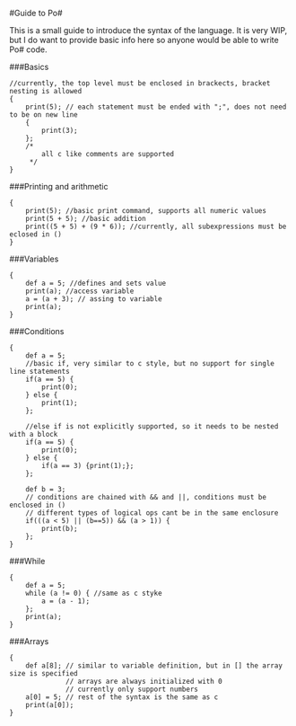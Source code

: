 #Guide to Po#

This is a small guide to introduce the syntax of the language.
It is very WIP, but I do want to provide basic info here so anyone
would be able to write Po# code.

###Basics

```
//currently, the top level must be enclosed in brackects, bracket nesting is allowed
{ 
    print(5); // each statement must be ended with ";", does not need to be on new line
    {
        print(3);
    };
    /*
        all c like comments are supported
     */
}
```

###Printing and arithmetic

```
{
    print(5); //basic print command, supports all numeric values
    print(5 + 5); //basic addition
    print((5 + 5) + (9 * 6)); //currently, all subexpressions must be eclosed in ()
}
```

###Variables

```
{
    def a = 5; //defines and sets value
    print(a); //access variable
    a = (a + 3); // assing to variable
    print(a);
}
```

###Conditions

```
{
    def a = 5;
    //basic if, very similar to c style, but no support for single line statements
    if(a == 5) {
        print(0);
    } else {
        print(1);
    };
    
    //else if is not explicitly supported, so it needs to be nested with a block
    if(a == 5) {
        print(0);
    } else {
        if(a == 3) {print(1);};
    };
    
    def b = 3;
    // conditions are chained with && and ||, conditions must be enclosed in ()
    // different types of logical ops cant be in the same enclosure
    if(((a < 5) || (b==5)) && (a > 1)) { 
        print(b);
    };
}
```

###While

```
{
    def a = 5;
    while (a != 0) { //same as c styke
        a = (a - 1);
    };
    print(a);
}
```

###Arrays

```
{
    def a[8]; // similar to variable definition, but in [] the array size is specified
              // arrays are always initialized with 0
              // currently only support numbers
    a[0] = 5; // rest of the syntax is the same as c
    print(a[0]);
}
```